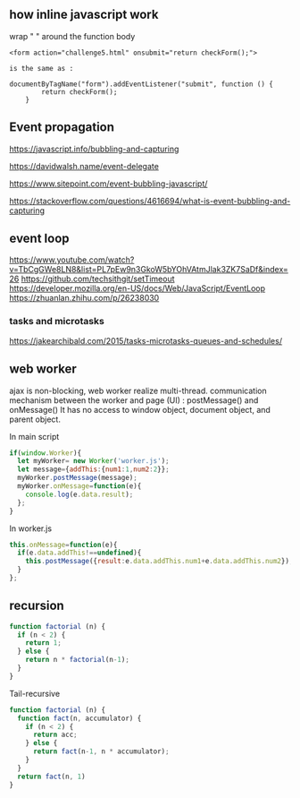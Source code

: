 ## how inline javascript work

wrap " " around the function body

```
<form action="challenge5.html" onsubmit="return checkForm();">

is the same as : 
		
documentByTagName("form").addEventListener("submit", function () {
		return checkForm();
	} 
```


## Event propagation
https://javascript.info/bubbling-and-capturing

https://davidwalsh.name/event-delegate

https://www.sitepoint.com/event-bubbling-javascript/

https://stackoverflow.com/questions/4616694/what-is-event-bubbling-and-capturing


## event loop
https://www.youtube.com/watch?v=TbCgGWe8LN8&list=PL7pEw9n3GkoW5bYOhVAtmJlak3ZK7SaDf&index=26
https://github.com/techsithgit/setTimeout
https://developer.mozilla.org/en-US/docs/Web/JavaScript/EventLoop
https://zhuanlan.zhihu.com/p/26238030

### tasks and microtasks
https://jakearchibald.com/2015/tasks-microtasks-queues-and-schedules/


## web worker
ajax is non-blocking, web worker realize multi-thread.
communication mechanism between the worker and page (UI) : postMessage() and onMessage()
It has no access to window object, document object, and parent object.

In main script
```javascript
if(window.Worker){
  let myWorker= new Worker('worker.js');
  let message={addThis:{num1:1,num2:2}};
  myWorker.postMessage(message);
  myWorker.onMessage=function(e){
    console.log(e.data.result);
  };
}

```
In worker.js
```javascript
this.onMessage=function(e){
  if(e.data.addThis!==undefined){
    this.postMessage({result:e.data.addThis.num1+e.data.addThis.num2});
  }
};
```
## recursion
```javascript
function factorial (n) {
  if (n < 2) {
    return 1;
  } else {
    return n * factorial(n-1);
  }
}
```
Tail-recursive
```javascript
function factorial (n) {
  function fact(n, accumulator) {
    if (n < 2) {
      return acc;
    } else {
      return fact(n-1, n * accumulator);
    }
  }
  return fact(n, 1)
}
```
